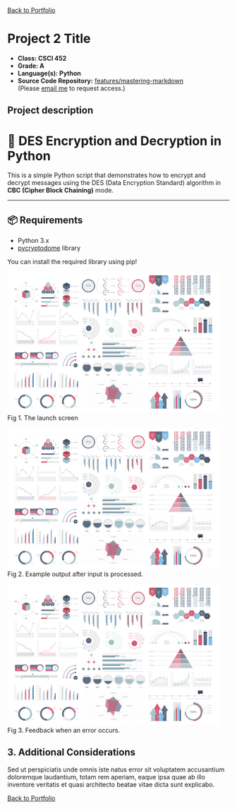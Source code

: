 [Back to Portfolio](./)

Project 2 Title
===============

-   **Class: CSCI 452** 
-   **Grade: A** 
-   **Language(s): Python** 
-   **Source Code Repository:** [features/mastering-markdown](https://github.com/MisterBobsAngryHead/CSCI452)  
    (Please [email me](mailto:richardprice.cyber@gmail.com) to request access.)

## Project description

# 🔐 DES Encryption and Decryption in Python

This is a simple Python script that demonstrates how to encrypt and decrypt messages using the DES (Data Encryption Standard) algorithm in **CBC (Cipher Block Chaining)** mode.

---

## 📦 Requirements

- Python 3.x
- [pycryptodome](https://pypi.org/project/pycryptodome/) library

You can install the required library using pip!

![screenshot](images/dummy_thumbnail.jpg)  
Fig 1. The launch screen

![screenshot](images/dummy_thumbnail.jpg)  
Fig 2. Example output after input is processed.

![screenshot](images/dummy_thumbnail.jpg)  
Fig 3. Feedback when an error occurs.

## 3. Additional Considerations

Sed ut perspiciatis unde omnis iste natus error sit voluptatem accusantium doloremque laudantium, totam rem aperiam, eaque ipsa quae ab illo inventore veritatis et quasi architecto beatae vitae dicta sunt explicabo. 

[Back to Portfolio](./)
